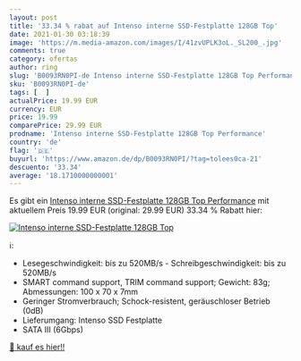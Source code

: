 ```yaml
---
layout: post
title: '33.34 % rabat auf Intenso interne SSD-Festplatte 128GB Top'
date: 2021-01-30 03:18:39
image: 'https://m.media-amazon.com/images/I/41zvUPLK3oL._SL200_.jpg'
comments: true
category: ofertas
author: ring
slug: 'B0093RN0PI-de Intenso interne SSD-Festplatte 128GB Top Performance'
sku: 'B0093RN0PI-de'
tags: [  ]
actualPrice: 19.99 EUR
currency: EUR
price: 19.99
comparePrice: 29.99 EUR
prodname: 'Intenso interne SSD-Festplatte 128GB Top Performance'
country: 'de'
flag: '🇩🇪'
buyurl: 'https://www.amazon.de/dp/B0093RN0PI/?tag=tolees0ca-21'
descuento: '33.34'
average: '18.1710000000001'
---
```


Es gibt ein [Intenso interne SSD-Festplatte 128GB Top Performance](https://www.amazon.de/dp/B0093RN0PI/?tag=tolees0ca-21) mit aktuellem Preis 19.99 EUR (original: 29.99 EUR) 33.34 % Rabatt hier:

[![Intenso interne SSD-Festplatte 128GB Top](https://m.media-amazon.com/images/I/41zvUPLK3oL._SL200_.jpg)](https://www.amazon.de/dp/B0093RN0PI/?tag=tolees0ca-21)

ℹ️:

- Lesegeschwindigkeit: bis zu 520MB/s - Schreibgeschwindigkeit: bis zu 520MB/s
- SMART command support, TRIM command support; Gewicht: 83g; Abmessungen: 100 x 70 x 7mm
- Geringer Stromverbrauch; Schock-resistent, geräuschloser Betrieb (0dB)
- Lieferumgang: Intenso SSD Festplatte
- SATA III (6Gbps)

[🛒 kauf es hier!!](https://www.amazon.de/dp/B0093RN0PI/?tag=tolees0ca-21)
